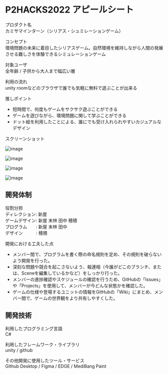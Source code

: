 # P2HACKS2022 アピールシート 

プロダクト名  
カミサマインターン（シリアス・シュミレーションゲーム）

コンセプト  
環境問題の未来に着目したシリアスゲーム。自然環境を維持しながら人間の発展させる難しさを体験できるシミュレーションゲーム

対象ユーザ  
全年齢 / 子供から大人まで幅広い層

利用の流れ  
unity roomなどのブラウザで誰でも気軽に無料で遊ぶことが出来る

推しポイント  
* 短時間で、何度もゲームをサクサク遊ぶことができる
* ゲームを遊びながら、環境問題に関して学ぶことができる
* ドット絵を利用したことによる、誰にでも受け入れられやすいカジュアルなデザイン

スクリーンショット

![image](https://user-images.githubusercontent.com/106252369/208276301-23f2fa97-0614-4a24-b93a-d042bc269b5d.png)

![image](https://user-images.githubusercontent.com/106252369/208276327-0140dd0d-9fde-4c39-92b8-dbb1a11ffa79.png)

![image](https://user-images.githubusercontent.com/106252369/208276316-ad80b0a1-0170-4aeb-9380-e6bbd878585d.png)

![image](https://user-images.githubusercontent.com/106252369/208276389-7ee9b813-3206-4b53-84e3-6ec9f35cad66.png)

## 開発体制  

役割分担  
ディレクション: 新屋  
ゲームデザイン: 新屋 末林 田中 穂積  
プログラム　　: 新屋 末林 田中  
デザイン　　　: 穂積  

開発における工夫した点  
* メンバー間で、プログラムを書く際の命名規則を定め、その規則を破らないよう開発を行った。
* 深刻な問題や競合を起こさないよう、報連相（今誰がどこのブランチ、または、Sceneを編集しているかなど）をしっかり行った。  
* メンバーの進捗確認やスケジュールの確認を行うため、GitHubの「Issues」や「Projects」を使用して、メンバーが今どんな状態かを確認した。
* ゲームの仕様や登場するユニットの情報をGitHubの「Wiki」にまとめ、メンバー間で、ゲームの世界観をより共有しやすくした。

## 開発技術 

利用したプログラミング言語  
C#  

利用したフレームワーク・ライブラリ  
unity / github

その他開発に使用したツール・サービス  
Github Desktop / Figma / EDGE / MediBang Paint
